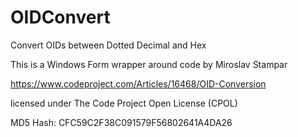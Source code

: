 # OIDConvert
Convert OIDs between Dotted Decimal and Hex

This is a Windows Form wrapper around code by Miroslav Stampar

https://www.codeproject.com/Articles/16468/OID-Conversion

licensed under The Code Project Open License (CPOL)

MD5 Hash: CFC59C2F38C091579F56802641A4DA26
